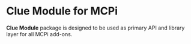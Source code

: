 # Clue Module for MCPi

**Clue Module** package is designed to be used as primary API and library
layer for all MCPi add-ons.
